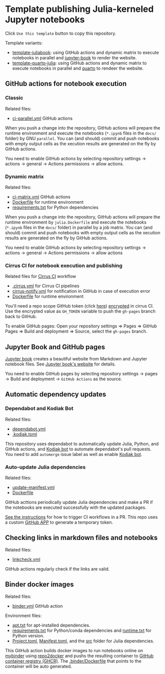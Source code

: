 # Template publishing Julia-kerneled Jupyter notebooks

Click `Use this template` button to copy this repository.

Template variants:

- [template-juliabook](https://github.com/sosiristseng/template-juliabook): using GitHub actions and dynamic matrix to execute notebooks in parallel and [jupyter-book][] to render the website.
- [template-quarto-julia](https://github.com/sosiristseng/template-quarto-julia): using GitHub actions and dynamic matrix to execute notebooks in parallel and [quarto][] to rendeer the website.

[quarto]: https://quarto.org/
[jupyter-book]: https://jupyterbook.org/
[Cirrus CI]: https://cirrus-ci.org/

## GitHub actions for notebook execution

### Classic

Related files:

- [ci-parallel.yml](.github/workflows/ci-parallel.yml) GitHub actions

When you push a change into the repository, GitHub actions will prepare the runtime environment and execute the notebooks (`*.ipynb` files in the `docs/` folder) by GNU  `parallel`. You can (and should) commit and push notebooks with empty output cells as the xecution results are generated on the fly by GitHub actions.

You need to enable GitHub actions by selecting repository settings -> actions -> general -> Actions permissions -> allow actions.

### Dynamic matrix

Related files:

- [ci-matrix.yml](.github/workflows/ci-matrix.yml) GitHub actions
- [Dockerfile](.github/Dockerfile) for runtime environment
- [requirements.txt](requirements.txt) for Python dependencies

When you push a change into the repository, GitHub actions will prepare the runtime environment by `julia.Dockerfile` and execute the notebooks (`*.ipynb` files in the `docs/` folder) in parallel by a job matrix. You can (and should) commit and push notebooks with empty output cells as the xecution results are generated on the fly by GitHub actions.

You need to enable GitHub actions by selecting repository settings -> actions -> general -> Actions permissions -> allow actions

### Cirrus CI for notebook execution and publishing

Related files for [Cirrus CI](https://cirrus-ci.org/) workflow

- [.cirrus.yml](.cirrus.yml) for Cirrus CI pipelines
- [cirrus-notify.yml](.github/workflows/cirrus-notify.yml) for notification in GitHub in case of execution error
- [Dockerfile](.github/Dockerfile) for runtime environment

You'll need a repo scope GitHub token (click [here](https://github.com/settings/tokens/new?scopes=repo)) [encrypted](https://cirrus-ci.org/guide/writing-tasks/#encrypted-variables) in cirrus CI. Use the encrypted value as `GH_TOKEN` variable to push the `gh-pages` branch back to GitHub.

To enable GitHub pages:
Open your repository settings => Pages => GitHub Pages
=> Build and deployment => Source, select the `gh-pages` branch.

## Jupyter Book and GitHub pages

[Jupyter book][jupyter-book] creates a beautiful website from Markdown and Jupyter notebook files. See [Jupyter book's website][jupyter-book] for details.

You need to enable GitHub pages by selecting repository settings -> pages -> Build and deployment -> `GitHub Actions` as the source.

## Automatic dependency updates

### Dependabot and Kodiak Bot

Related files:

- [dependabot.yml](.github/dependabot.yml)
- [.kodiak.toml](.github/.kodiak.toml)

This repository uses dependabot to automatically update Julia, Python, and GitHub actions, and [Kodiak bot](https://kodiakhq.com/) to automate dependabot's pull requests. You need to add `automerge` issue label as well as enable [Kodiak bot](https://kodiakhq.com/).

### Auto-update Julia dependencies

Related files:

- [update-manifest.yml](.github/workflows/update-manifest.yml)
- [Dockerfile](.github/Dockerfile)

GitHub acttions periodically update Julia dependencies and make a PR if the notebooks are executed successfully with the updated packages.

[See the instructions](https://github.com/peter-evans/create-pull-request/blob/main/docs/concepts-guidelines.md#triggering-further-workflow-runs) for how to trigger CI workflows in a PR. This repo uses a custom [GitHub APP](https://github.com/peter-evans/create-pull-request/blob/main/docs/concepts-guidelines.md#authenticating-with-github-app-generated-tokens) to generate a temporary token.

## Checking links in markdown files and notebooks

Related files:

- [linkcheck.yml](.github/workflows/update-manifest.yml)

GitHub actions regularly check if the links are valid.

## Binder docker images

Related files:

- [binder.yml](.github/workflows/binder.yml) GitHub action

Environment files:

- [apt.txt](apt.txt) for apt-installed dependencies.
- [requirements.txt](requirements.txt) for Python/conda dependencies and [runtime.txt](runtime.txt) for Python version.
- [Project.toml](Project.toml), [Manifest.toml](Manifest.toml), and the [src](src/) folder for Julia dependencies.

This GitHub action builds docker images to run notebooks online on [mybinder](https://mybinder.org/) using [repo2docker](https://repo2docker.readthedocs.io/) and pushs the resulting container to [GitHub container registry (GHCR)][ghcr]. The [.binder/Dockerfile](.binder/Dockerfile) that points to the container will be auto generated.

[ghcr]: https://docs.github.com/en/packages/working-with-a-github-packages-registry/working-with-the-container-registry
